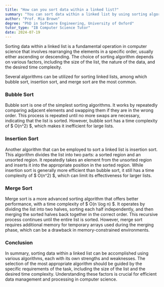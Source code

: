 ```yaml
---
title: "How can you sort data within a linked list?"
summary: "You can sort data within a linked list by using sorting algorithms such as bubble sort, insertion sort, or merge sort."
author: "Prof. Mia Brown"
degree: "PhD in Software Engineering, University of Oxford"
tutor_type: "IB Computer Science Tutor"
date: 2024-07-19
---
```


Sorting data within a linked list is a fundamental operation in computer science that involves rearranging the elements in a specific order, usually either ascending or descending. The choice of sorting algorithm depends on various factors, including the size of the list, the nature of the data, and the desired time complexity.

Several algorithms can be utilized for sorting linked lists, among which bubble sort, insertion sort, and merge sort are the most common.

### Bubble Sort

Bubble sort is one of the simplest sorting algorithms. It works by repeatedly comparing adjacent elements and swapping them if they are in the wrong order. This process is repeated until no more swaps are necessary, indicating that the list is sorted. However, bubble sort has a time complexity of $ O(n^2) $, which makes it inefficient for large lists.

### Insertion Sort

Another algorithm that can be employed to sort a linked list is insertion sort. This algorithm divides the list into two parts: a sorted region and an unsorted region. It repeatedly takes an element from the unsorted region and inserts it into the appropriate position in the sorted region. While insertion sort is generally more efficient than bubble sort, it still has a time complexity of $ O(n^2) $, which can limit its effectiveness for larger lists.

### Merge Sort

Merge sort is a more advanced sorting algorithm that offers better performance, with a time complexity of $ O(n \log n) $. It operates by dividing the list into two halves, sorting each half independently, and then merging the sorted halves back together in the correct order. This recursive process continues until the entire list is sorted. However, merge sort requires additional memory for temporary arrays used during the merging phase, which can be a drawback in memory-constrained environments.

### Conclusion

In summary, sorting data within a linked list can be accomplished using various algorithms, each with its own strengths and weaknesses. The selection of the most appropriate algorithm should be guided by the specific requirements of the task, including the size of the list and the desired time complexity. Understanding these factors is crucial for efficient data management and processing in computer science.
    